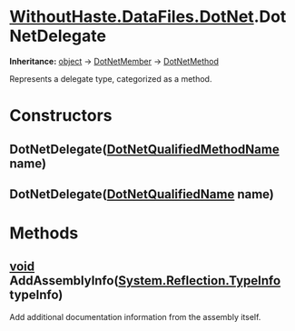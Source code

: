 # [WithoutHaste.DataFiles.DotNet](TableOfContents.WithoutHaste.DataFiles.DotNet.md).DotNetDelegate

**Inheritance:** [object](https://docs.microsoft.com/en-us/dotnet/api/system.object) → [DotNetMember](WithoutHaste.DataFiles.DotNet.DotNetMember.md) → [DotNetMethod](WithoutHaste.DataFiles.DotNet.DotNetMethod.md)  

Represents a delegate type, categorized as a method.  

# Constructors

## DotNetDelegate([DotNetQualifiedMethodName](WithoutHaste.DataFiles.DotNet.DotNetQualifiedMethodName.md) name)

## DotNetDelegate([DotNetQualifiedName](WithoutHaste.DataFiles.DotNet.DotNetQualifiedName.md) name)

# Methods

## [void](https://docs.microsoft.com/en-us/dotnet/api/system.void) AddAssemblyInfo([System.Reflection.TypeInfo](https://docs.microsoft.com/en-us/dotnet/api/system.reflection.typeinfo) typeInfo)

Add additional documentation information from the assembly itself.  

